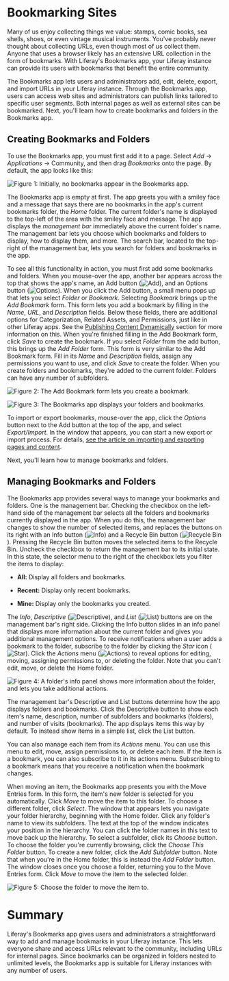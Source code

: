 # Bookmarking Sites [](id=bookmarking-sites)

Many of us enjoy collecting things we value: stamps, comic books, sea shells,
shoes, or even vintage musical instruments. You've probably never thought about
collecting URLs, even though most of us collect them. Anyone that uses a browser
likely has an extensive URL collection in the form of bookmarks. With Liferay's
Bookmarks app, your Liferay instance can provide its users with bookmarks that
benefit the entire community. 

The Bookmarks app lets users and administrators add, edit, delete, export, and 
import URLs in your Liferay instance. Through the Bookmarks app, users can 
access web sites and administrators can publish links tailored to specific user 
segments. Both internal pages as well as external sites can be bookmarked. Next, 
you'll learn how to create bookmarks and folders in the Bookmarks app.

## Creating Bookmarks and Folders [](id=creating-bookmarks-and-folders)

To use the Bookmarks app, you must first add it to a page. Select *Add* &rarr;
*Applications* &rarr; Community, and then drag *Bookmarks* onto the page. By
default, the app looks like this:

![Figure 1: Initially, no bookmarks appear in the Bookmarks app.](../../../images/bookmarks-app-empty.png)

The Bookmarks app is empty at first. The app greets you with a smiley face and a
message that says there are no bookmarks in the app's current bookmarks folder,
the *Home* folder. The current folder's name is displayed to the top-left of the
area with the smiley face and message. The app displays the *management bar*
immediately above the current folder's name. The management bar lets you choose
which bookmarks and folders to display, how to display them, and more. The
search bar, located to the top-right of the management bar, lets you search for
folders and bookmarks in the app. 

To see all this functionality in action, you must first add some bookmarks and 
folders. When you mouse-over the app, another bar appears across the top that 
shows the app's name, an Add button 
(![Add](../../../images/icon-portlet-add-control.png)), and an Options button 
(![Options](../../../images/icon-app-options.png)). When 
you click the Add button, a small menu pops up that lets you select *Folder* or 
*Bookmark*. Selecting *Bookmark* brings up the *Add Bookmark* form. This form 
lets you add a bookmark by filling in the *Name*, *URL*, and *Description* 
fields. Below these fields, there are additional options for Categorization, 
Related Assets, and Permissions, just like in other Liferay apps. See the 
[Publishing Content Dynamically](/discover/portal/-/knowledge_base/7-0/publishing-content-dynamically) 
section for more information on this. When you're finished filling in the Add 
Bookmark form, click *Save* to create the bookmark. If you select *Folder* from 
the add button, this brings up the *Add Folder* form. This form is very similar 
to the Add Bookmark form. Fill in its *Name* and *Description* fields, assign 
any permissions you want to use, and click *Save* to create the folder. When you 
create folders and bookmarks, they're added to the current folder. Folders can 
have any number of subfolders. 

![Figure 2: The Add Bookmark form lets you create a bookmark.](../../../images/bookmarks-add-bookmark.png)

![Figure 3: The Bookmarks app displays your folders and bookmarks.](../../../images/bookmarks-all.png)

To import or export bookmarks, mouse-over the app, click the *Options* button 
next to the Add button at the top of the app, and select *Export/Import*. In the 
window that appears, you can start a new export or import process. For details, 
[see the article on importing and exporting pages and content](/discover/portal/-/knowledge_base/7-0/importing-exporting-pages-and-content). 

Next, you'll learn how to manage bookmarks and folders. 

## Managing Bookmarks and Folders [](id=managing-bookmarks-and-folders)

The Bookmarks app provides several ways to manage your bookmarks and folders. 
One is the management bar. Checking the checkbox on the left-hand side of the 
management bar selects all the folders and bookmarks currently displayed in the 
app. When you do this, the management bar changes to show the number of selected 
items, and replaces the buttons on its right with an Info button 
(![Info](../../../images/icon-information.png)) and a Recycle Bin button 
(![Recycle Bin](../../../images/icon-trash.png)). Pressing the Recycle Bin 
button moves the selected items to the Recycle Bin. Uncheck the checkbox to 
return the management bar to its initial state. In this state, the selector menu 
to the right of the checkbox lets you filter the items to display: 

- **All:** Display all folders and bookmarks. 

- **Recent:** Display only recent bookmarks. 

- **Mine:** Display only the bookmarks you created. 

The *Info*, *Descriptive* 
(![Descriptive](../../../images/icon-descriptive-style.png)), and *List* 
(![List](../../../images/icon-list-style.png)) buttons are on the management 
bar's right side. Clicking the Info button slides in an info panel that displays 
more information about the current folder and gives you additional management 
options. To receive notifications when a user adds a bookmark to the folder, 
subscribe to the folder by clicking the *Star* icon 
(![Star](../../../images/icon-star.png)). Click the *Actions* menu 
(![Actions](../../../images/icon-actions.png)) to reveal options for editing, 
moving, assigning permissions to, or deleting the folder. Note that you can't 
edit, move, or delete the Home folder. 

![Figure 4: A folder's info panel shows more information about the folder, and lets you take additional actions.](../../../images/bookmarks-info-panel.png)

The management bar's Descriptive and List buttons determine how the app displays 
folders and bookmarks. Click the Descriptive button to show each item's name, 
description, number of subfolders and bookmarks (folders), and number of visits 
(bookmarks). The app displays items this way by default. To instead show items 
in a simple list, click the List button. 

You can also manage each item from its *Actions* menu. You can use this menu to 
edit, move, assign permissions to, or delete each item. If the item is a 
bookmark, you can also subscribe to it in its actions menu. Subscribing to a 
bookmark means that you receive a notification when the bookmark changes. 

When moving an item, the Bookmarks app presents you with the Move Entries form. 
In this form, the item's new folder is selected for you automatically. Click 
*Move* to move the item to this folder. To choose a different folder, click 
*Select*. The window that appears lets you navigate your folder hierarchy, 
beginning with the Home folder. Click any folder's name to view its subfolders. 
The text at the top of the window indicates your position in the hierarchy. You 
can click the folder names in this text to move back up the hierarchy. To select 
a subfolder, click its *Choose* button. To choose the folder you're currently 
browsing, click the *Choose This Folder* button. To create a new folder, click 
the *Add Subfolder* button. Note that when you're in the Home folder, this is 
instead the *Add Folder* button. The window closes once you choose a folder, 
returning you to the Move Entries form. Click *Move* to move the item to the 
selected folder. 

![Figure 5: Choose the folder to move the item to.](../../../images/bookmarks-move-folder.png)

# Summary [](id=summary-0)

Liferay's Bookmarks app gives users and administrators a straightforward way to 
add and manage bookmarks in your Liferay instance. This lets everyone share and 
access URLs relevant to the community, including URLs for internal pages. Since 
bookmarks can be organized in folders nested to unlimited levels, the Bookmarks 
app is suitable for Liferay instances with any number of users. 
